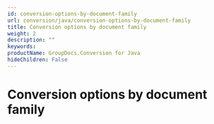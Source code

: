 ```yaml
---
id: conversion-options-by-document-family
url: conversion/java/conversion-options-by-document-family
title: Conversion options by document family
weight: 2
description: ""
keywords: 
productName: GroupDocs.Conversion for Java
hideChildren: False
---
```

# Conversion options by document family
